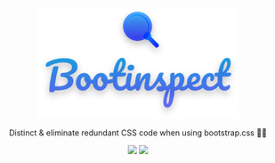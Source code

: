 <p align="center">
  <img height="200" src="logo.png">
</p>

<p align="center">
  Distinct &amp; eliminate redundant CSS code when using bootstrap.css  🧙‍♂️
</p>

<p align="center">
  <a href="https://codeclimate.com/github/Blackpeak/bootinspect/maintainability"><img src="https://api.codeclimate.com/v1/badges/b9499bc6d23891238961/maintainability" /></a>
  <a href="#"><img src="https://goreportcard.com/badge/github.com/Blackpeak/bootinspect"/></a>
</p>

